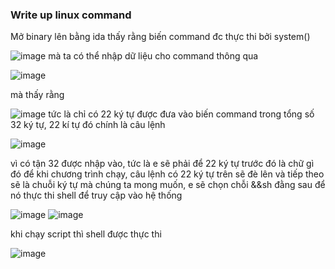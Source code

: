 ### Write up linux command

Mở binary lên bằng ida thấy rằng biến command đc thực thi bởi system()



 ![image](https://github.com/antkss/writeUP/assets/88892713/863a33da-b7ec-4621-93c0-ede3b530d775)
mà ta có thể nhập dữ liệu cho command thông qua
 
 
 ![image](https://github.com/antkss/writeUP/assets/88892713/58140b36-b596-4fa2-ace2-7c12a46e910c)


mà thấy rằng 


![image](https://github.com/antkss/writeUP/assets/88892713/b9e0e50c-fcbe-4e1d-968a-0a38516a80fd)
tức là chỉ có 22 ký tự được đưa vào biến command trong tổng số 32 ký tự, 22 kí tự đó chính là câu lệnh 
    
  ![image](https://github.com/antkss/writeUP/assets/88892713/65b0c350-1fcb-494b-a86d-d90d0ae536c6)


vì có tận 32 được nhập vào, tức là e sẽ phải để 22 ký tự trước đó là chữ gì đó để khi chương trình chạy, câu lệnh có 22 ký tự trên
sẽ đè lên và tiếp theo sẽ là chuỗi ký tự mà chúng ta mong muốn, e sẽ chọn chỗi &&sh đằng sau để nó thực thi shell để truy cập vào hệ thống
  
   
 ![image](https://github.com/antkss/writeUP/assets/88892713/e0226290-57b6-415b-9a30-3fce7079807b)
![image](https://github.com/antkss/writeUP/assets/88892713/4b6706db-bbe8-4cac-b622-a1218376cfcd)


khi chạy script thì shell được thực thi


![image](https://github.com/antkss/writeUP/assets/88892713/4b027d20-55f3-461d-8dbd-baf8dcd3b2a2)



